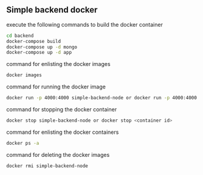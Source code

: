 ## Simple backend docker
execute the following commands to build the docker container
```bash
cd backend
docker-compose build 
docker-compose up -d mongo 
docker-compose up -d app
```

command for enlisting the docker images 
```bash
docker images
```

command for running the docker image
```bash
docker run -p 4000:4000 simple-backend-node or docker run -p 4000:4000 <image id>
```


command for stopping the docker container
```bash
docker stop simple-backend-node or docker stop <container id>
```

command for enlisting the docker containers 
```bash
docker ps -a
```

command for deleting the docker images 
```bash
docker rmi simple-backend-node
```

